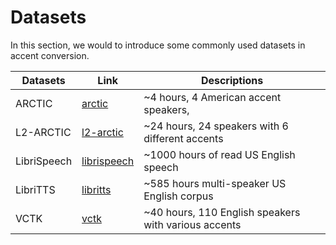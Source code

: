 # Datasets

In this section, we would to introduce some commonly used datasets in accent conversion.

| Datasets    | Link                                                    | Descriptions                                                     |
|-------------|---------------------------------------------------------|--------------------------------------------------------------|
| ARCTIC      | [arctic](http://www.festvox.org/cmu_arctic/)                     | ~4 hours, 4 American accent speakers,    |
| L2-ARCTIC   | [l2-arctic](https://psi.engr.tamu.edu/l2-arctic-corpus/)           |  ~24  hours,    24 speakers with 6 different accents                                                       |
| LibriSpeech | [librispeech](https://www.openslr.org/12/)                             |               ~1000 hours of read US English speech                                            |
| LibriTTS    | [libritts](https://www.openslr.org/60/)                             |               ~585 hours multi-speaker US English corpus                                           |
| VCTK        | [vctk](http://www.udialogue.org/download/cstr-vctk-corpus.html) |              ~40 hours, 110 English speakers with various accents                                              |